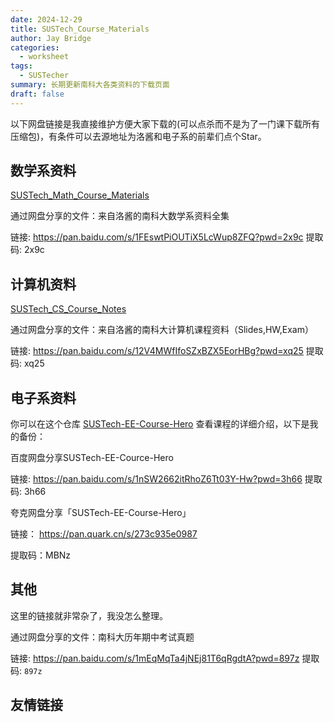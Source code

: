 ```yaml
---
date: 2024-12-29
title: SUSTech_Course_Materials
author: Jay Bridge
categories:
  - worksheet
tags:
  - SUSTecher
summary: 长期更新南科大各类资料的下载页面
draft: false
---
```


以下网盘链接是我直接维护方便大家下载的(可以点杀而不是为了一门课下载所有压缩包)，有条件可以去源地址为洛酱和电子系的前辈们点个Star。

## 数学系资料

[SUSTech_Math_Course_Materials](https://github.com/LunaQu4kez/SUSTech_Math_Course_Materials)

通过网盘分享的文件：来自洛酱的南科大数学系资料全集

链接: https://pan.baidu.com/s/1FEswtPiOUTiX5LcWup8ZFQ?pwd=2x9c 提取码: 2x9c 

## 计算机资料

[SUSTech_CS_Course_Notes](https://github.com/LunaQu4kez/SUSTech_CS_Course_Notes)

通过网盘分享的文件：来自洛酱的南科大计算机课程资料（Slides,HW,Exam）

链接: https://pan.baidu.com/s/12V4MWfIfoSZxBZX5EorHBg?pwd=xq25 提取码: xq25 

## 电子系资料

你可以在这个仓库 [SUSTech-EE-Course-Hero](https://github.com/SUSTech-EE-Course-Hero/SUSTech-EE-Course-Hero) 查看课程的详细介绍，以下是我的备份：

百度网盘分享SUSTech-EE-Cource-Hero

链接: https://pan.baidu.com/s/1nSW2662itRhoZ6Tt03Y-Hw?pwd=3h66 提取码: 3h66

夸克网盘分享「SUSTech-EE-Course-Hero」

链接： https://pan.quark.cn/s/273c935e0987

提取码：MBNz

## 其他

这里的链接就非常杂了，我没怎么整理。

通过网盘分享的文件：南科大历年期中考试真题

链接: https://pan.baidu.com/s/1mEqMqTa4jNEj81T6qRgdtA?pwd=897z 提取码: `897z`

## 友情链接

